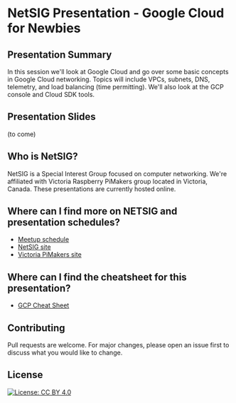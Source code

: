 # NetSIG Presentation - Google Cloud for Newbies

## Presentation Summary
In this session we'll look at Google Cloud and go over some basic concepts in Google Cloud networking. Topics will include VPCs, subnets, DNS, telemetry, and load balancing (time permitting). We'll also look at the GCP console and Cloud SDK tools.

## Presentation Slides
(to come)

## Who is NetSIG?
NetSIG is a Special Interest Group focused on computer networking. We're affiliated with Victoria Raspberry PiMakers group located in Victoria, Canada. These presentations are currently hosted online.

## Where can I find more on NETSIG and presentation schedules?
* [Meetup schedule](https://www.meetup.com/Victoria-Raspberry-PiMakers-And-Others/events)
* [NetSIG site](https://vicpimakers.ca/https://vicpimakers.ca/netsig/)
* [Victoria PiMakers site](https://vicpimakers.ca/)

## Where can I find the cheatsheet for this presentation?
* [GCP Cheat Sheet](gcp-cheat-sheet.txt)

## Contributing
Pull requests are welcome. For major changes, please open an issue first to discuss what you would like to change.

## License
[![License: CC BY 4.0](https://img.shields.io/badge/License-CC_BY_4.0-lightgrey.svg)](https://creativecommons.org/licenses/by/4.0/)

